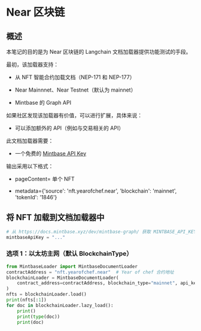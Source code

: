 # Near 区块链

## 概述

本笔记的目的是为 Near 区块链的 Langchain 文档加载器提供功能测试的手段。

最初，该加载器支持：

* 从 NFT 智能合约加载文档（NEP-171 和 NEP-177）

* Near Mainnnet、Near Testnet（默认为 mainnet）

* Mintbase 的 Graph API

如果社区发现该加载器有价值，可以进行扩展，具体来说：

* 可以添加额外的 API（例如与交易相关的 API）

此文档加载器需要：

* 一个免费的 [Mintbase API Key](https://docs.mintbase.xyz/dev/mintbase-graph/)

输出采用以下格式：

- pageContent= 单个 NFT

- metadata={'source': 'nft.yearofchef.near', 'blockchain': 'mainnet', 'tokenId': '1846'}

## 将 NFT 加载到文档加载器中

```python
# 从 https://docs.mintbase.xyz/dev/mintbase-graph/ 获取 MINTBASE_API_KEY
mintbaseApiKey = "..."
```

### 选项 1：以太坊主网（默认 BlockchainType）

```python
from MintbaseLoader import MintbaseDocumentLoader
contractAddress = "nft.yearofchef.near"  # Year of chef 合约地址
blockchainLoader = MintbaseDocumentLoader(
    contract_address=contractAddress, blockchain_type="mainnet", api_key="omni-site"
)
nfts = blockchainLoader.load()
print(nfts[:1])
for doc in blockchainLoader.lazy_load():
    print()
    print(type(doc))
    print(doc)
```
